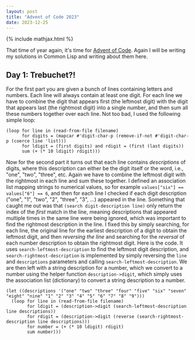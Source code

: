 ```yaml
---
layout: post
title: "Advent of Code 2023"
date: 2023-12-25
---
```


{% include mathjax.html %}

That time of year again, it's time for [Advent of Code](https://adventofcode.com/2023/).
Again I will be writing my solutions in Common Lisp and writing about them here.

## Day 1: Trebuchet?!

For the first part you are given a bunch of lines containing letters and numbers.
Each line will always contain at least one digit.
For each line we have to combine the digit that appears first (the leftmost digit) with the digit that appears last (the rightmost digit) into a single number, and then sum all these numbers together over each line.
Not too bad, I used the following simple loop:

```common-lisp
(loop for line in (read-from-file filename)
      for digits = (mapcar #'digit-char-p (remove-if-not #'digit-char-p (coerce line 'list)))
      for ldigit = (first digits) and rdigit = (first (last digits))
      sum (+ (* 10 ldigit) rdigit)))
```

Now for the second part it turns out that each line contains _descriptions_ of digits, where this description can either be the digit itself or the word, i.e., "one", "two", "three", etc.
Again we have to combine the leftmost digit with the rightmost in each line and sum these together.
I defined an association list mapping strings to numerical values, so for example `values["six"] == values["6"] == 6`, and then for each line I checked if each digit description ("one", "1", "two", "2", "three", "3", ...) appeared in the line.
Something that caught me out was that `(search digit-description line)` only return the index of the _first_ match in the line, meaning descriptions that appeared multiple times in the same line were being ignored, which was important to find the rightmost description in the line.
I fixed this by simply searching, for each line, the original line for the earliest description of a digit to obtain the leftmost digit, and then _reversing the line_ and searching for the _reversal_ of each number description to obtain the rightmost digit.
Here is the code.
It uses `search-leftmost-description` to find the leftmost digit description, and `search-rightmost-description` is implemented by simply reversing the `line` and `descriptions` parameters and calling `search-leftmost-description`.
We are then left with a string description for a number, which we convert to a number using the helper function `description->digit`, which simply uses the association list (dictionary) to convert a string description to a number.

```common-lisp
(let ((descriptions '("one" "two" "three" "four" "five" "six" "seven" "eight" "nine" "1" "2" "3" "4" "5" "6" "7" "8" "9")))
  (loop for line in (read-from-file filename)
        for ldigit = (description->digit (search-leftmost-description line descriptions))
        for rdigit = (description->digit (reverse (search-rightmost-description line descriptions)))
        for number = (+ (* 10 ldigit) rdigit)
        sum number)))
```
